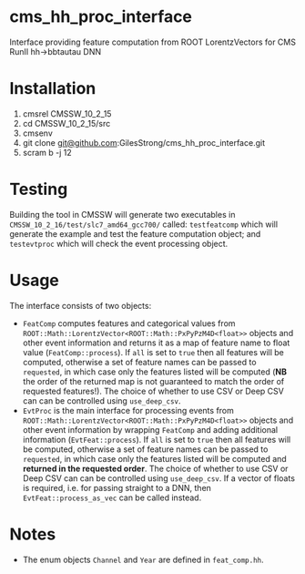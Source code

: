 # cms_hh_proc_interface
Interface providing feature computation from ROOT LorentzVectors for CMS RunII hh->bbtautau DNN

# Installation

1. cmsrel CMSSW_10_2_15
1. cd CMSSW_10_2_15/src
1. cmsenv
1. git clone git@github.com:GilesStrong/cms_hh_proc_interface.git
1. scram b -j 12

# Testing

Building the tool in CMSSW will generate two executables in `CMSSW_10_2_16/test/slc7_amd64_gcc700/` called: `testfeatcomp` which will generate the example and test the feature computation object; and `testevtproc` which will check the event processing object.

# Usage

The interface consists of two objects:
- `FeatComp` computes features and categorical values from `ROOT::Math::LorentzVector<ROOT::Math::PxPyPzM4D<float>>` objects and other event information and returns it as a map of feature name to float value (`FeatComp::process`). If `all` is set to `true` then all features will be computed, otherwise a set of feature names can be passed to `requested`, in which case only the features listed will be computed (**NB** the order of the returned map is not guaranteed to match the order of requested features!). The choice of whether to use CSV or Deep CSV can can be controlled using `use_deep_csv`.
- `EvtProc` is the main interface for processing events from `ROOT::Math::LorentzVector<ROOT::Math::PxPyPzM4D<float>>` objects and other event information by wrapping `FeatComp` and adding additional information (`EvtFeat::process`). If `all` is set to `true` then all features will be computed, otherwise a set of feature names can be passed to `requested`, in which case only the features listed will be computed and **returned in the requested order**. The choice of whether to use CSV or Deep CSV can can be controlled using `use_deep_csv`. If a vector of floats is required, i.e. for passing straight to a DNN, then `EvtFeat::process_as_vec` can be called instead.

# Notes

- The enum objects `Channel` and `Year` are defined in `feat_comp.hh`.
